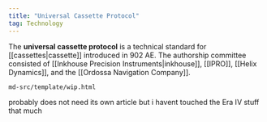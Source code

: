 ```yaml
---
title: "Universal Cassette Protocol"
tag: Technology
---
```


The **universal cassette protocol** is a technical standard for [[cassettes|cassette]] introduced in 902 AE. The authorship committee consisted of [[Inkhouse Precision Instruments|inkhouse]], [[IPRO]], [[Helix Dynamics]], and the [[Ordossa Navigation Company]].

```{.include}
md-src/template/wip.html
```

probably does not need its own article but i havent touched the Era IV stuff that much
